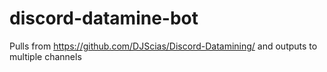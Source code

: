 # discord-datamine-bot
Pulls from https://github.com/DJScias/Discord-Datamining/ and outputs to multiple channels
